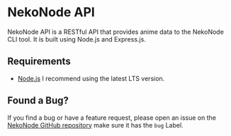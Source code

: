 
# NekoNode API

NekoNode API is a RESTful API that provides anime data to the NekoNode CLI tool. It is built using Node.js and Express.js.

## Requirements

- [Node.js](https://nodejs.org/en/) I recommend using the latest LTS version.

  

## Found a Bug?

If you find a bug or have a feature request, please open an issue on the [NekoNode GitHub repository](https://github.com/DeveloperJosh/anime-cli/issues) make sure it has the `bug` Label.